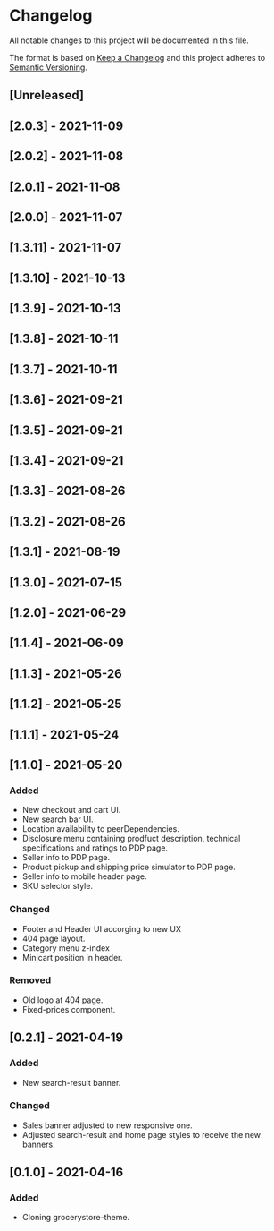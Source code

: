 # Changelog

All notable changes to this project will be documented in this file.

The format is based on [Keep a Changelog](http://keepachangelog.com/en/1.0.0/)
and this project adheres to [Semantic Versioning](http://semver.org/spec/v2.0.0.html).

## [Unreleased]

## [2.0.3] - 2021-11-09

## [2.0.2] - 2021-11-08

## [2.0.1] - 2021-11-08

## [2.0.0] - 2021-11-07

## [1.3.11] - 2021-11-07

## [1.3.10] - 2021-10-13

## [1.3.9] - 2021-10-13

## [1.3.8] - 2021-10-11

## [1.3.7] - 2021-10-11

## [1.3.6] - 2021-09-21

## [1.3.5] - 2021-09-21

## [1.3.4] - 2021-09-21

## [1.3.3] - 2021-08-26

## [1.3.2] - 2021-08-26

## [1.3.1] - 2021-08-19

## [1.3.0] - 2021-07-15

## [1.2.0] - 2021-06-29

## [1.1.4] - 2021-06-09

## [1.1.3] - 2021-05-26

## [1.1.2] - 2021-05-25

## [1.1.1] - 2021-05-24

## [1.1.0] - 2021-05-20

### Added

- New checkout and cart UI.
- New search bar UI.
- Location availability to peerDependencies.
- Disclosure menu containing prodfuct description, technical specifications and ratings to PDP page.
- Seller info to PDP page.
- Product pickup and shipping price simulator to PDP page.
- Seller info to mobile header page.
- SKU selector style.

### Changed

- Footer and Header UI accorging to new UX
- 404 page layout.
- Category menu z-index
- Minicart position in header.

### Removed

- Old logo at 404 page.
- Fixed-prices component.

## [0.2.1] - 2021-04-19

### Added

- New search-result banner.

### Changed

- Sales banner adjusted to new responsive one.
- Adjusted search-result and home page styles to receive the new banners.

## [0.1.0] - 2021-04-16
### Added

- Cloning grocerystore-theme.